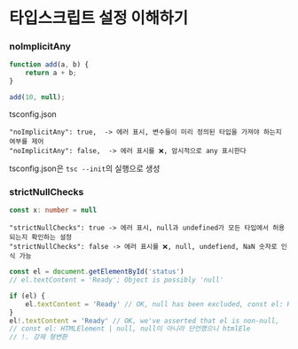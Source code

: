 # 타입스크립트 설정 이해하기
### noImplicitAny
```ts
function add(a, b) {
    return a + b;
}

add(10, null);
```

tsconfig.json
```
"noImplicitAny": true,  -> 에러 표시, 변수들이 미리 정의된 타입을 가져야 하는지 여부를 제어
"noImplicitAny": false,  -> 에러 표시를 ❌, 암시적으로 any 표시한다
```

tsconfig.json은 `tsc --init`의 실행으로 생성 

### strictNullChecks

```ts
const x: number = null
```

```
"strictNullChecks": true -> 에러 표시, null과 undefined가 모든 타입에서 허용되는지 확인하는 설정
"strictNullChecks": false -> 에러 표시를 ❌, null, undefiend, NaN 숫자로 인식 가능
```

```ts
const el = document.getElementById('status')
// el.textContent = 'Ready'; Object is possibly 'null'

if (el) {
    el.textContent = 'Ready' // OK, null has been excluded, const el: HTMLElement
}
el!.textContent = 'Ready' // OK, we've asserted that el is non-null, 
// const el: HTMLElement | null, null이 아니라 단언했으니 htmlEle
// !. 강제 형변환
```